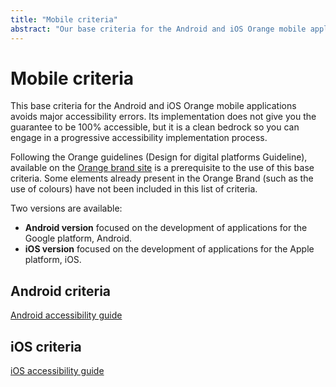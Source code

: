 ```yaml
---
title: "Mobile criteria"
abstract: "Our base criteria for the Android and iOS Orange mobile applications to avoid major accessibility errors"
---
```


# Mobile criteria

This base criteria for the Android and iOS Orange mobile applications avoids major accessibility errors.
Its implementation does not give you the guarantee to be 100% accessible, but it is a clean bedrock so you can engage in a progressive accessibility implementation process.

Following the Orange guidelines (Design for digital platforms Guideline), available on the [Orange brand site](http://design.orange.com/) is a prerequisite to the use of this base criteria.
Some elements already present in the Orange Brand (such as the use of colours) have not been included in this list of criteria.

Two versions are available:
- **Android version** focused on the development of applications for the Google platform, Android.
- **iOS version** focused on the development of applications for the Apple platform, iOS.

<div class="row">
    <div class="col-xs-12 col-md-6 col-lg-4">
        <h2 class="sr-only">Android criteria</h2>
        <a href="../android/design/" class="btn btn-info">
            <img src="../images/android.png" alt="">
            <div>Android accessibility guide</div>
        </a>
    </div>
    <div class="col-xs-12 col-md-6 col-lg-4">
        <h2 class="sr-only">iOS criteria</h2>
        <a href="../ios/design/" class="btn btn-info">
            <img src="../images/iphone.png" alt="">
            <div>iOS accessibility guide</div>
        </a>
    </div>
</div>
